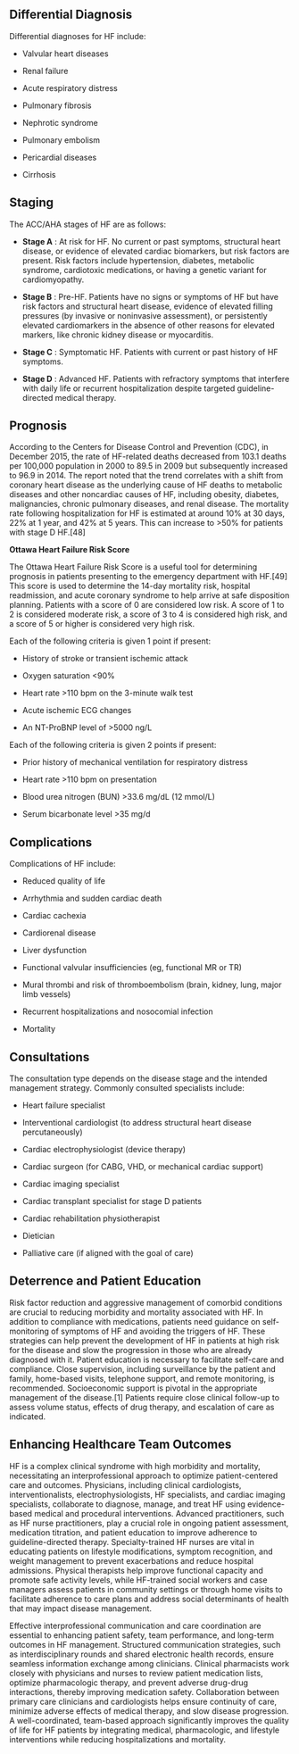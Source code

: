 
## Differential Diagnosis

Differential diagnoses for HF include:

  * Valvular heart diseases

  * Renal failure

  * Acute respiratory distress

  * Pulmonary fibrosis

  * Nephrotic syndrome

  * Pulmonary embolism

  * Pericardial diseases

  * Cirrhosis

## Staging

The ACC/AHA stages of HF are as follows: 

  * **Stage A** : At risk for HF. No current or past symptoms, structural heart disease, or evidence of elevated cardiac biomarkers, but risk factors are present. Risk factors include hypertension, diabetes, metabolic syndrome, cardiotoxic medications, or having a genetic variant for cardiomyopathy. 

  * **Stage B** : Pre-HF. Patients have no signs or symptoms of HF but have risk factors and structural heart disease, evidence of elevated filling pressures (by invasive or noninvasive assessment), or persistently elevated cardiomarkers in the absence of other reasons for elevated markers, like chronic kidney disease or myocarditis. 

  * **Stage C** : Symptomatic HF. Patients with current or past history of HF symptoms. 

  * **Stage D** : Advanced HF. Patients with refractory symptoms that interfere with daily life or recurrent hospitalization despite targeted guideline-directed medical therapy.

## Prognosis

According to the Centers for Disease Control and Prevention (CDC), in December 2015, the rate of HF-related deaths decreased from 103.1 deaths per 100,000 population in 2000 to 89.5 in 2009 but subsequently increased to 96.9 in 2014. The report noted that the trend correlates with a shift from coronary heart disease as the underlying cause of HF deaths to metabolic diseases and other noncardiac causes of HF, including obesity, diabetes, malignancies, chronic pulmonary diseases, and renal disease. The mortality rate following hospitalization for HF is estimated at around 10% at 30 days, 22% at 1 year, and 42% at 5 years. This can increase to >50% for patients with stage D HF.[48]

**Ottawa Heart Failure Risk Score**

The Ottawa Heart Failure Risk Score is a useful tool for determining prognosis in patients presenting to the emergency department with HF.[49] This score is used to determine the 14-day mortality risk, hospital readmission, and acute coronary syndrome to help arrive at safe disposition planning. Patients with a score of 0 are considered low risk. A score of 1 to 2 is considered moderate risk, a score of 3 to 4 is considered high risk, and a score of 5 or higher is considered very high risk.

Each of the following criteria is given 1 point if present:

  * History of stroke or transient ischemic attack

  * Oxygen saturation <90%

  * Heart rate >110 bpm on the 3-minute walk test

  * Acute ischemic ECG changes 

  * An NT-ProBNP level of >5000 ng/L

Each of the following criteria is given 2 points if present: 

  * Prior history of mechanical ventilation for respiratory distress

  * Heart rate >110 bpm on presentation

  * Blood urea nitrogen (BUN) >33.6 mg/dL (12 mmol/L)

  * Serum bicarbonate level >35 mg/d

## Complications

Complications of HF include:

  * Reduced quality of life

  * Arrhythmia and sudden cardiac death

  * Cardiac cachexia

  * Cardiorenal disease

  * Liver dysfunction

  * Functional valvular insufficiencies (eg, functional MR or TR)

  * Mural thrombi and risk of thromboembolism (brain, kidney, lung, major limb vessels)

  * Recurrent hospitalizations and nosocomial infection

  * Mortality

## Consultations

The consultation type depends on the disease stage and the intended management strategy. Commonly consulted specialists include:

  * Heart failure specialist

  * Interventional cardiologist (to address structural heart disease percutaneously)

  * Cardiac electrophysiologist (device therapy)

  * Cardiac surgeon (for CABG, VHD, or mechanical cardiac support)

  * Cardiac imaging specialist

  * Cardiac transplant specialist for stage D patients

  * Cardiac rehabilitation physiotherapist

  * Dietician

  * Palliative care (if aligned with the goal of care)

## Deterrence and Patient Education

Risk factor reduction and aggressive management of comorbid conditions are crucial to reducing morbidity and mortality associated with HF. In addition to compliance with medications, patients need guidance on self-monitoring of symptoms of HF and avoiding the triggers of HF. These strategies can help prevent the development of HF in patients at high risk for the disease and slow the progression in those who are already diagnosed with it. Patient education is necessary to facilitate self-care and compliance. Close supervision, including surveillance by the patient and family, home-based visits, telephone support, and remote monitoring, is recommended. Socioeconomic support is pivotal in the appropriate management of the disease.[1] Patients require close clinical follow-up to assess volume status, effects of drug therapy, and escalation of care as indicated. 

## Enhancing Healthcare Team Outcomes 

HF is a complex clinical syndrome with high morbidity and mortality, necessitating an interprofessional approach to optimize patient-centered care and outcomes. Physicians, including clinical cardiologists, interventionalists, electrophysiologists, HF specialists, and cardiac imaging specialists, collaborate to diagnose, manage, and treat HF using evidence-based medical and procedural interventions. Advanced practitioners, such as HF nurse practitioners, play a crucial role in ongoing patient assessment, medication titration, and patient education to improve adherence to guideline-directed therapy. Specialty-trained HF nurses are vital in educating patients on lifestyle modifications, symptom recognition, and weight management to prevent exacerbations and reduce hospital admissions. Physical therapists help improve functional capacity and promote safe activity levels, while HF-trained social workers and case managers assess patients in community settings or through home visits to facilitate adherence to care plans and address social determinants of health that may impact disease management.

Effective interprofessional communication and care coordination are essential to enhancing patient safety, team performance, and long-term outcomes in HF management. Structured communication strategies, such as interdisciplinary rounds and shared electronic health records, ensure seamless information exchange among clinicians. Clinical pharmacists work closely with physicians and nurses to review patient medication lists, optimize pharmacologic therapy, and prevent adverse drug-drug interactions, thereby improving medication safety. Collaboration between primary care clinicians and cardiologists helps ensure continuity of care, minimize adverse effects of medical therapy, and slow disease progression. A well-coordinated, team-based approach significantly improves the quality of life for HF patients by integrating medical, pharmacologic, and lifestyle interventions while reducing hospitalizations and mortality.
